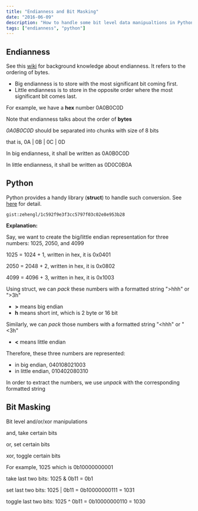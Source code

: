 ```yaml
---
title: "Endianness and Bit Masking"
date: "2016-06-09"
description: "How to handle some bit level data manipualtions in Python."
tags: ["endianness", "python"]
---
```


## Endianness

See this [wiki](https://en.wikipedia.org/wiki/Endianness) for background knowledge about endianness. It refers to the ordering of bytes.

- Big endianness is to store with the most significant bit coming first.
- Little endianness is to store in the opposite order where the most significant bit comes last.

For example, we have a **hex** number 0A0B0C0D

Note that endianness talks about the order of **bytes**

_0A0B0C0D_ should be separated into chunks with size of 8 bits

that is, 0A \| 0B \| 0C \| 0D

In big endianness, it shall be written as 0A0B0C0D

In little endianness, it shall be written as 0D0C0B0A

## Python

Python provides a handy library (**struct**) to handle such conversion. See [here](https://docs.python.org/3/library/struct.html) for detail.

`gist:zehengl/1c592f9e3f3cc5797f03c02e8e953b28`

**Explanation:**

Say, we want to create the big/little endian representation for three numbers: 1025, 2050, and 4099

1025 = 1024 + 1, written in hex, it is 0x0401

2050 = 2048 + 2, written in hex, it is 0x0802

4099 = 4096 + 3, written in hex, it is 0x1003

Using struct, we can _pack_ these numbers with a formatted string ">hhh" or ">3h"

- **>** means big endian
- **h** means short int, which is 2 byte or 16 bit

Similarly, we can _pack_ those numbers with a formatted string "<hhh" or "<3h"

- **<** means little endian

Therefore, these three numbers are represented:

- in big endian, 040108021003
- in little endian, 010402080310

In order to extract the numbers, we use _unpack_ with the corresponding formatted string

## Bit Masking

Bit level and/or/xor manipulations

and, take certain bits

or, set certain bits

xor, toggle certain bits

For example, 1025 which is 0b10000000001

take last two bits: 1025 & 0b11 = 0b1

set last two bits: 1025 \| 0b11 = 0b10000000111 = 1031

toggle last two bits: 1025 ^ 0b11 = 0b10000000110 = 1030
